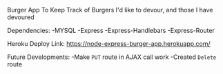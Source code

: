 Burger App To Keep Track of Burgers I'd like to devour, and those I have devoured 

Dependencies: 
    -MYSQL
    -Express
    -Express-Handlebars 
    -Express-Router 

Heroku Deploy Link: 
https://node-express-burger-app.herokuapp.com/

Future Developments: 
-Make `PUT` route in AJAX call work
-Created `Delete` route